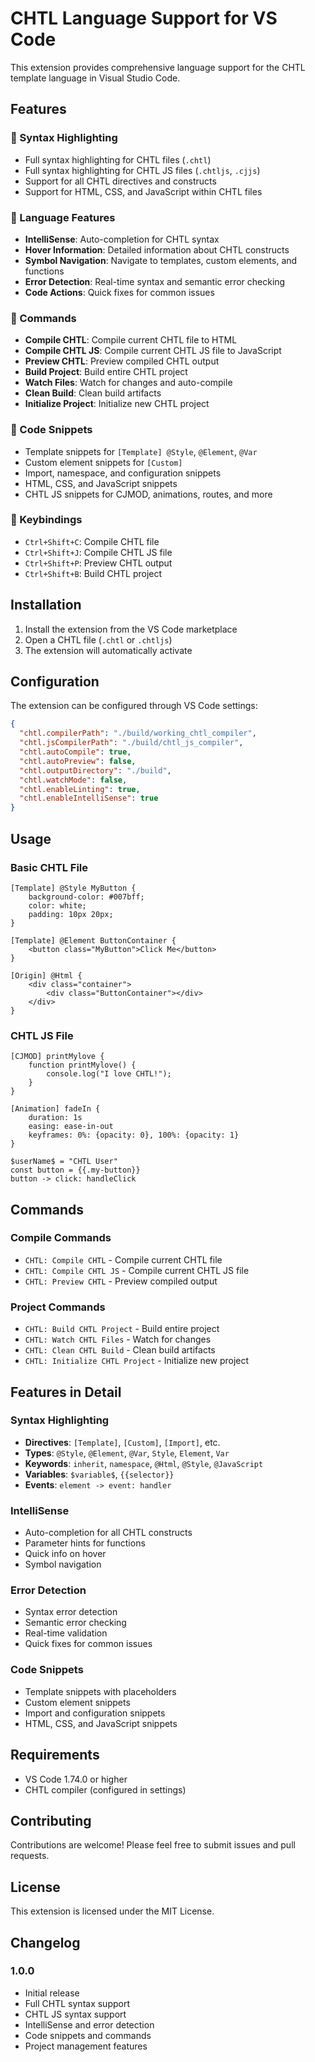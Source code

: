 # CHTL Language Support for VS Code

This extension provides comprehensive language support for the CHTL template language in Visual Studio Code.

## Features

### 🎨 Syntax Highlighting
- Full syntax highlighting for CHTL files (`.chtl`)
- Full syntax highlighting for CHTL JS files (`.chtljs`, `.cjjs`)
- Support for all CHTL directives and constructs
- Support for HTML, CSS, and JavaScript within CHTL files

### 🔧 Language Features
- **IntelliSense**: Auto-completion for CHTL syntax
- **Hover Information**: Detailed information about CHTL constructs
- **Symbol Navigation**: Navigate to templates, custom elements, and functions
- **Error Detection**: Real-time syntax and semantic error checking
- **Code Actions**: Quick fixes for common issues

### 🚀 Commands
- **Compile CHTL**: Compile current CHTL file to HTML
- **Compile CHTL JS**: Compile current CHTL JS file to JavaScript
- **Preview CHTL**: Preview compiled CHTL output
- **Build Project**: Build entire CHTL project
- **Watch Files**: Watch for changes and auto-compile
- **Clean Build**: Clean build artifacts
- **Initialize Project**: Initialize new CHTL project

### 📝 Code Snippets
- Template snippets for `[Template] @Style`, `@Element`, `@Var`
- Custom element snippets for `[Custom]`
- Import, namespace, and configuration snippets
- HTML, CSS, and JavaScript snippets
- CHTL JS snippets for CJMOD, animations, routes, and more

### 🎯 Keybindings
- `Ctrl+Shift+C`: Compile CHTL file
- `Ctrl+Shift+J`: Compile CHTL JS file
- `Ctrl+Shift+P`: Preview CHTL output
- `Ctrl+Shift+B`: Build CHTL project

## Installation

1. Install the extension from the VS Code marketplace
2. Open a CHTL file (`.chtl` or `.chtljs`)
3. The extension will automatically activate

## Configuration

The extension can be configured through VS Code settings:

```json
{
  "chtl.compilerPath": "./build/working_chtl_compiler",
  "chtl.jsCompilerPath": "./build/chtl_js_compiler",
  "chtl.autoCompile": true,
  "chtl.autoPreview": false,
  "chtl.outputDirectory": "./build",
  "chtl.watchMode": false,
  "chtl.enableLinting": true,
  "chtl.enableIntelliSense": true
}
```

## Usage

### Basic CHTL File
```chtl
[Template] @Style MyButton {
    background-color: #007bff;
    color: white;
    padding: 10px 20px;
}

[Template] @Element ButtonContainer {
    <button class="MyButton">Click Me</button>
}

[Origin] @Html {
    <div class="container">
        <div class="ButtonContainer"></div>
    </div>
}
```

### CHTL JS File
```chtljs
[CJMOD] printMylove {
    function printMylove() {
        console.log("I love CHTL!");
    }
}

[Animation] fadeIn {
    duration: 1s
    easing: ease-in-out
    keyframes: 0%: {opacity: 0}, 100%: {opacity: 1}
}

$userName$ = "CHTL User"
const button = {{.my-button}}
button -> click: handleClick
```

## Commands

### Compile Commands
- `CHTL: Compile CHTL` - Compile current CHTL file
- `CHTL: Compile CHTL JS` - Compile current CHTL JS file
- `CHTL: Preview CHTL` - Preview compiled output

### Project Commands
- `CHTL: Build CHTL Project` - Build entire project
- `CHTL: Watch CHTL Files` - Watch for changes
- `CHTL: Clean CHTL Build` - Clean build artifacts
- `CHTL: Initialize CHTL Project` - Initialize new project

## Features in Detail

### Syntax Highlighting
- **Directives**: `[Template]`, `[Custom]`, `[Import]`, etc.
- **Types**: `@Style`, `@Element`, `@Var`, `Style`, `Element`, `Var`
- **Keywords**: `inherit`, `namespace`, `@Html`, `@Style`, `@JavaScript`
- **Variables**: `$variable$`, `{{selector}}`
- **Events**: `element -> event: handler`

### IntelliSense
- Auto-completion for all CHTL constructs
- Parameter hints for functions
- Quick info on hover
- Symbol navigation

### Error Detection
- Syntax error detection
- Semantic error checking
- Real-time validation
- Quick fixes for common issues

### Code Snippets
- Template snippets with placeholders
- Custom element snippets
- Import and configuration snippets
- HTML, CSS, and JavaScript snippets

## Requirements

- VS Code 1.74.0 or higher
- CHTL compiler (configured in settings)

## Contributing

Contributions are welcome! Please feel free to submit issues and pull requests.

## License

This extension is licensed under the MIT License.

## Changelog

### 1.0.0
- Initial release
- Full CHTL syntax support
- CHTL JS syntax support
- IntelliSense and error detection
- Code snippets and commands
- Project management features
